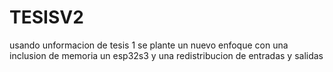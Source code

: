 # TESISV2
usando unformacion de tesis 1 se plante un nuevo enfoque con una inclusion de memoria un esp32s3 y una redistribucion de entradas y salidas
